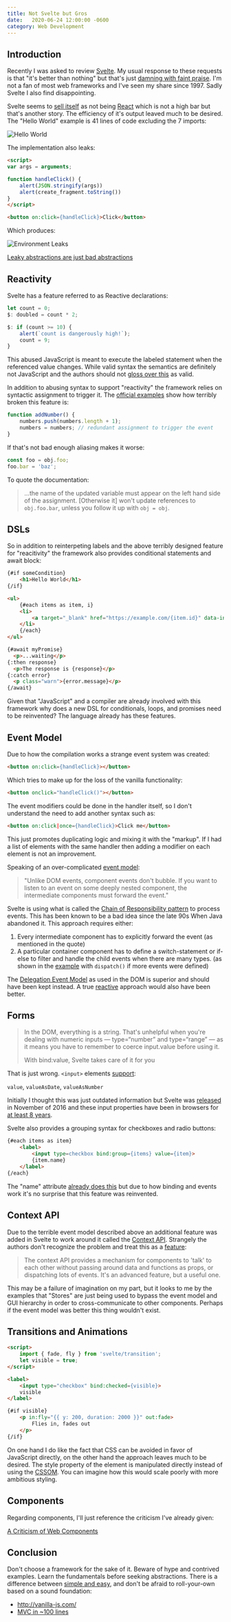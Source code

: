 ```yaml
---
title: Not Svelte but Gros
date:   2020-06-24 12:00:00 -0600
category: Web Development
---
```


## Introduction

Recently I was asked to review [Svelte](https://svelte.dev/).
My usual response to these requests is that "it's better than nothing" but that's
just [damning with faint praise](https://en.wikipedia.org/wiki/Damning_with_faint_praise).
I'm not a fan of most web frameworks and I've seen my share since 1997. Sadly Svelte I also find
disappointing.

Svelte seems to
[sell itself](https://svelte.dev/blog/svelte-3-rethinking-reactivity) as not being
[React](https://reactjs.org/) which is not a high bar but that's another story.
The efficiency of it's output leaved much to be desired. The "Hello World" example is 41 lines of code excluding the 7 imports:

![Hello World](/media-library/web-development/svelte/hello-world.png)

The implementation also leaks:

```html
<script>
var args = arguments;

function handleClick() {
    alert(JSON.stringify(args))
    alert(create_fragment.toString())
}
</script>

<button on:click={handleClick}>Click</button>
```

Which produces:

![Environment Leaks](/media-library/web-development/svelte/leaks.png)

[Leaky abstractions are just bad abstractions](/requirements-engineering/leaky-abstractions-are-just-bad-abstractions/)

## Reactivity

Svelte has a feature referred to as Reactive declarations:

```js
let count = 0;
$: doubled = count * 2;
```

```js
$: if (count >= 10) {
    alert(`count is dangerously high!`);
    count = 9;
}
```

This abused JavaScript is meant to execute the labeled statement when the referenced value changes. While valid syntax
the semantics are definitely not JavaScript and the authors should not [gloss over this](https://svelte.dev/tutorial/reactive-declarations)
as valid.

In addition to abusing syntax to support "reactivity" the framework relies on syntactic assignment to trigger it. The [official examples](https://svelte.dev/tutorial/updating-arrays-and-objects)
show how terribly broken this feature is:

```js
function addNumber() {
    numbers.push(numbers.length + 1);
    numbers = numbers; // redundant assignment to trigger the event
}
```

If that's not bad enough aliasing makes it worse:

```js
const foo = obj.foo;
foo.bar = 'baz';

```

To quote the documentation:

> ...the name of the updated variable must appear on the left hand side of the assignment.
> [Otherwise it] won't update references to `obj.foo.bar`, unless you follow it up with `obj = obj`.

## DSLs

So in addition to reinterpeting labels and the above terribly designed feature for "reacitivity"
the framework also provides conditional statements and await block:

```html
{#if someCondition}
    <h1>Hello World</h1>
{/if}
```

```html
<ul>
    {#each items as item, i}
    <li>
        <a target="_blank" href="https://example.com/{item.id}" data-index="{i}">{item.id}</a>
    </li>
    {/each}
</ul>
```

```html
{#await myPromise}
  <p>...waiting</p>
{:then response}
  <p>The response is {response}</p>
{:catch error}
  <p class="warn">{error.message}</p>
{/await}
```

Given that "JavaScript" and a compiler are already involved with this framework why does a new DSL for conditionals, loops,
and promises need to be reinvented? The language already has these features.

## Event Model

Due to how the compilation works a strange event system was created:

```html
<button on:click={handleClick}></button>
```

Which tries to make up for the loss of the vanilla functionality:

```html
<button onclick="handleClick()"></button>
```

The event modifiers could be done in the handler itself, so I don't understand the need to add another syntax such as:

```html
<button on:click|once={handleClick}>Click me</button>
```

This just promotes duplicating logic and mixing it with the "markup". If I had a list of elements with the same handler then adding a modifier on each element is not an improvement.

Speaking of an over-complicated [event model](https://svelte.dev/tutorial/event-forwarding):

> "Unlike DOM events, component events don't bubble. If you want to listen to
> an event on some deeply nested component, the intermediate components must forward the event."

Svelte is using what is called the [Chain of Responsibility pattern](https://refactoring.guru/design-patterns/chain-of-responsibility) to process events.
 This has been known to be a bad idea since the late 90s When Java abandoned it. This approach requires either:

1. Every intermediate component has to explicitly forward the event (as mentioned in the quote)
2. A particular container component has to define a switch-statement or if-else to filter and
   handle the child events when there are many types. (as shown in the [example](https://svelte.dev/tutorial/event-forwarding) with `dispatch()` if more events were defined)

The [Delegation Event Model](https://www.developer.com/java/data/understanding-and-using-the-java-delegation-event-model.html) as used
in the DOM is superior and should have been kept instead. A true [reactive](https://en.wikipedia.org/wiki/Reactive_programming) approach would also have been better.

## Forms

> In the DOM, everything is a string. That's unhelpful when you're dealing with numeric inputs — type=&ldquo;number&rdquo;
> and type=&ldquo;range&rdquo; — as it means you have to remember to coerce input.value before using it.
>
> With bind:value, Svelte takes care of it for you

That is just wrong. `<input>` elements [support](https://developer.mozilla.org/en-US/docs/Web/API/HTMLInputElement):

`value`, `valueAsDate`, `valueAsNumber`

Initially I thought this was just outdated information but Svelte was [released](https://svelte.dev/blog/frameworks-without-the-framework) in November of 2016
and these input properties have been in browsers for [at least 8 years](https://bugzilla.mozilla.org/show_bug.cgi?id=769370).

Svelte also provides a grouping syntax for checkboxes and radio buttons:

```html
{#each items as item}
    <label>
        <input type=checkbox bind:group={items} value={item}>
        {item.name}
    </label>
{/each}
```

The "name" attribute [already does this](https://developer.mozilla.org/en-US/docs/Web/HTML/Element/Input/checkbox#Handling_multiple_checkboxes)
but due to how binding and events work it's no surprise that this feature was reinvented.

## Context API

Due to the terrible event model described above an additional feature was added in Svelte to work around it called the [Context API](https://svelte.dev/tutorial/context-api).
Strangely the authors don't recognize the problem and treat this as a [feature](https://svelte.dev/tutorial/context-api):

> The context API provides a mechanism for components to 'talk' to each other
> without passing around data and functions as props, or dispatching lots of events.
> It's an advanced feature, but a useful one.

This may be a failure of imagination on my part, but it looks to me by the examples that "Stores" are just being used to bypass the event model
and GUI hierarchy in order to cross-communicate to other components. Perhaps if the event model was better this thing wouldn't exist.

## Transitions and Animations

```html
<script>
    import { fade, fly } from 'svelte/transition';
    let visible = true;
</script>

<label>
    <input type="checkbox" bind:checked={visible}>
    visible
</label>

{#if visible}
    <p in:fly="{{ y: 200, duration: 2000 }}" out:fade>
        Flies in, fades out
    </p>
{/if}
```

On one hand I do like the fact that CSS can be avoided in favor of JavaScript directly,
on the other hand the approach leaves much to be desired. The style property of the
element is manipulated directly instead of using the [CSSOM](https://css-tricks.com/an-introduction-and-guide-to-the-css-object-model-cssom/#the-cssstylesheet-interface).
You can imagine how this would scale poorly with more ambitious styling.

## Components

Regarding components, I'll just reference the criticism I've already given:

[A Criticism of Web Components](/web-development/a-criticism-of-web-components/)

## Conclusion

Don't choose a framework for the sake of it. Beware of hype and contrived examples. Learn the fundamentals before seeking abstractions.
There is a difference between [simple and easy](https://youtu.be/rI8tNMsozo0?t=48), and don't be afraid to roll-your-own
based on a sound foundation:

* <http://vanilla-js.com/>
* [MVC in ~100 lines](https://gist.github.com/mlhaufe/c841b2269b0099c3c52648717f9551cc)
